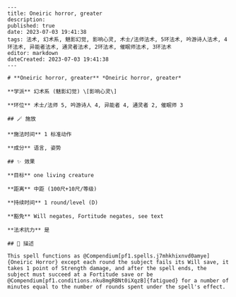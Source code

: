 
    ---
    title: Oneiric horror, greater
    description: 
    published: true
    date: 2023-07-03 19:41:38
    tags: 法术, 幻术系, 魅影幻觉, 影响心灵, 术士/法师法术, 5环法术, 吟游诗人法术, 4环法术, 异能者法术, 通灵者法术, 2环法术, 催眠师法术, 3环法术
    editor: markdown
    dateCreated: 2023-07-03 19:41:38
    ---

    # **Oneiric horror, greater** *Oneiric horror, greater*

    **学派** 幻术系 (魅影幻觉) \[影响心灵\] 

    **环位** 术士/法师 5, 吟游诗人 4, 异能者 4, 通灵者 2, 催眠师 3

    ## 🪄 施放

    **施法时间** 1 标准动作

    **成分** 语言, 姿势

    ## ✨ 效果 

    **目标** one living creature 

    **距离** 中距 (100尺+10尺/等级)  

    **持续时间** 1 round/level (D) 

    **豁免** Will negates, Fortitude negates, see text

    **法术抗力** 是

    ## 📖 描述

    This spell functions as @Compendium[pf1.spells.j7mhkhixnvd0amye]{Oneiric Horror} except each round the subject fails its Will save, it takes 1 point of Strength damage, and after the spell ends, the subject must succeed at a Fortitude save or be @Compendium[pf1.conditions.nku8mgRBNt0iXqzB]{fatigued} for a number of minutes equal to the number of rounds spent under the spell's effect.
    